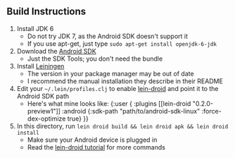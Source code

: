 ## Build Instructions

1. Install JDK 6
	- Do not try JDK 7, as the Android SDK doesn't support it
	- If you use apt-get, just type `sudo apt-get install openjdk-6-jdk`
2. Download the [Android SDK](http://developer.android.com/sdk/index.html)
	- Just the SDK Tools; you don't need the bundle
3. Install [Leiningen](https://github.com/technomancy/leiningen)
	- The version in your package manager may be out of date
	- I recommend the manual installation they describe in their README
4. Edit your `~/.lein/profiles.clj` to enable [lein-droid](https://github.com/clojure-android/lein-droid) and point it to the Android SDK path
	- Here's what mine looks like:
    {:user {
        :plugins [[lein-droid "0.2.0-preview1"]]
        :android {:sdk-path "path/to/android-sdk-linux" :force-dex-optimize true}
    }}
5. In this directory, run `lein droid build && lein droid apk && lein droid install`
	- Make sure your Android device is plugged in
	- Read the [lein-droid tutorial](https://github.com/clojure-android/lein-droid/wiki/Tutorial) for more commands
